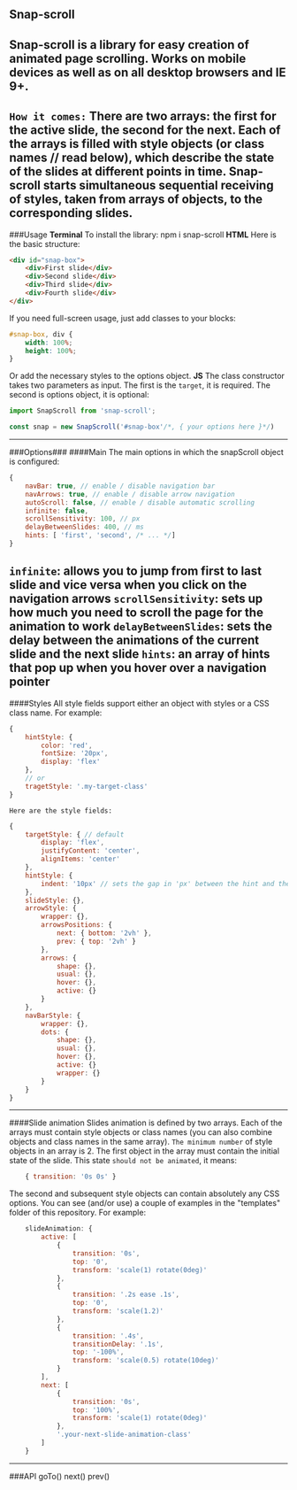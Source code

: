 Snap-scroll
-------------

Snap-scroll is a library for easy creation of animated page scrolling. Works on mobile devices as well as on all desktop browsers and IE 9+.
---
`How it comes:`
There are two arrays: the first for the active slide, the second for the next.
Each of the arrays is filled with style objects (or class names // read below), which describe the state of the slides at different points in time.
Snap-scroll starts simultaneous sequential receiving of styles, taken from arrays of objects, to the corresponding slides.
---
###Usage
**Terminal**
To install the library:
    npm i snap-scroll
**HTML**
Here is the basic structure:
```html
<div id="snap-box">
	<div>First slide</div>
	<div>Second slide</div>
	<div>Third slide</div>
	<div>Fourth slide</div>
</div>
```
If you need full-screen usage, just add classes to your blocks:
```css
#snap-box, div {
	width: 100%;
	height: 100%;
}
```
Or add the necessary styles to the options object.
**JS**
The class constructor takes two parameters as input. The first is the `target`, it is required. The second is options object, it is optional:
```js
import SnapScroll from 'snap-scroll';

const snap = new SnapScroll('#snap-box'/*, { your options here }*/)
```
---
###Options###
####Main
The main options in which the snapScroll object is configured:
```js
{
	navBar: true, // enable / disable navigation bar
	navArrows: true, // enable / disable arrow navigation
	autoScroll: false, // enable / disable automatic scrolling
	infinite: false,
	scrollSensitivity: 100, // px
	delayBetweenSlides: 400, // ms
	hints: [ 'first', 'second', /* ... */]
}
```
`infinite`: allows you to jump from first to last slide and vice versa when you click on the navigation arrows
`scrollSensitivity`: sets up how much you need to scroll the page for the animation to work
`delayBetweenSlides`: sets the delay between the animations of the current slide and the next slide
`hints`: an array of hints that pop up when you hover over a navigation pointer
---
####Styles
All style fields support either an object with styles or a CSS class name.
For example:
```js
{
	hintStyle: {
		color: 'red',
		fontSize: '20px',
		display: 'flex'
	},
	// or
	tragetStyle: '.my-target-class'
}
```
`Here are the style fields:`
```js
{
	targetStyle: { // default
		display: 'flex',
		justifyContent: 'center',
		alignItems: 'center'
	},
	hintStyle: {
		indent: '10px' // sets the gap in 'px' between the hint and the navigation link 
	}, 
	slideStyle: {},
	arrowStyle: {
		wrapper: {},
		arrowsPositions: {
			next: { bottom: '2vh' },
			prev: { top: '2vh' }
		},
		arrows: {
			shape: {},
			usual: {},
			hover: {},
			active: {}
		}
	},
	navBarStyle: {
		wrapper: {},
		dots: {
			shape: {},
			usual: {},
			hover: {},
			active: {}
			wrapper: {}
		}
	}
}
```
---
####Slide animation
Slides animation is defined by two arrays. Each of the arrays must contain style objects or class names (you can also combine objects and class names in the same array). `The minimum number` of style objects in an array is 2.
The first object in the array must contain the initial state of the slide. This state `should not be animated`, it means:
```js
	{ transition: '0s 0s' }
```
The second and subsequent style objects can contain absolutely any CSS options. You can see (and/or use) a couple of examples in the "templates" folder of this repository.
For example:
```js
	slideAnimation: {
		active: [
			{
				transition: '0s',
				top: '0',
				transform: 'scale(1) rotate(0deg)'
			},
			{
				transition: '.2s ease .1s',
				top: '0',
				transform: 'scale(1.2)'
			},
			{
				transition: '.4s',
				transitionDelay: '.1s',
				top: '-100%',
				transform: 'scale(0.5) rotate(10deg)'
			}
		],
		next: [
			{
				transition: '0s',
				top: '100%',
				transform: 'scale(1) rotate(0deg)'
			},
			'.your-next-slide-animation-class'
		]
	}
```
---
###API
goTo()
next()
prev()
